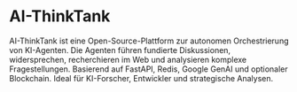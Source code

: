 # AI-ThinkTank
AI-ThinkTank ist eine Open-Source-Plattform zur autonomen Orchestrierung von KI-Agenten. Die Agenten führen fundierte Diskussionen, widersprechen, recherchieren im Web und analysieren komplexe Fragestellungen. Basierend auf FastAPI, Redis, Google GenAI und optionaler Blockchain. Ideal für KI-Forscher, Entwickler und strategische Analysen.
